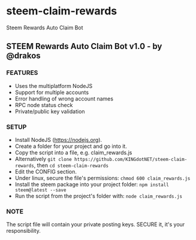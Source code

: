 # steem-claim-rewards
Steem Rewards Auto Claim Bot

## STEEM Rewards Auto Claim Bot v1.0 - by @drakos
 
### FEATURES
- Uses the multiplatform NodeJS
- Support for multiple accounts
- Error handling of wrong account names
- RPC node status check
- Private/public key validation
 
### SETUP
- Install NodeJS (https://nodejs.org).
- Create a folder for your project and go into it.
- Copy the script into a file, e.g. claim_rewards.js
- Alternatively `git clone https://github.com/KINGdotNET/steem-claim-rewards`, then `cd steem-claim-rewards`
- Edit the CONFIG section.
- Under linux, secure the file's permissions: `chmod 600 claim_rewards.js`
- Install the steem package into your project folder: `npm install steem@latest --save`
- Run the script from the project's folder with: `node claim_rewards.js`
 
### NOTE
The script file will contain your private posting keys.
SECURE it, it's your responsibility.
